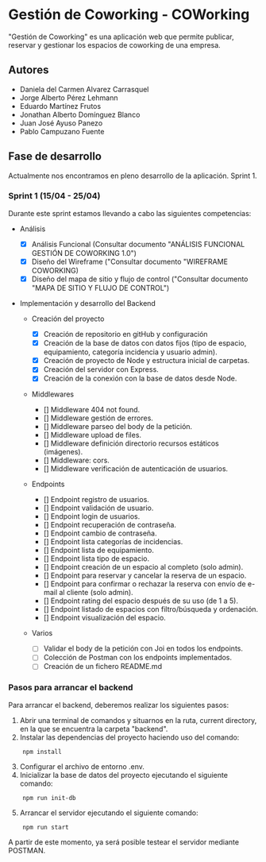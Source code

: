 # Gestión de Coworking - COWorking

"Gestión de Coworking" es una aplicación web que permite publicar, reservar y gestionar los espacios de coworking de una empresa.

## Autores

- Daniela del Carmen Alvarez Carrasquel
- Jorge Alberto Pérez Lehmann
- Eduardo Martínez Frutos
- Jonathan Alberto Domínguez Blanco
- Juan José Ayuso Panezo
- Pablo Campuzano Fuente

## Fase de desarrollo

Actualmente nos encontramos en pleno desarrollo de la aplicación. Sprint 1.

### Sprint 1 (15/04 - 25/04)

Durante este sprint estamos llevando a cabo las siguientes competencias:

- Análisis

  - [x] Análisis Funcional (Consultar documento "ANÁLISIS FUNCIONAL GESTIÓN DE COWORKING 1.0")
  - [x] Diseño del Wireframe ("Consultar documento "WIREFRAME COWORKING)
  - [x] Diseño del mapa de sitio y flujo de control ("Consultar documento "MAPA DE SITIO Y FLUJO DE CONTROL")

- Implementación y desarrollo del Backend

  - Creación del proyecto

    - [x] Creación de repositorio en gitHub y configuración
    - [x] Creación de la base de datos con datos fijos (tipo de espacio, equipamiento, categoría incidencia y usuario admin).
    - [x] Creación de proyecto de Node y estructura inicial de carpetas.
    - [x] Creación del servidor con Express.
    - [x] Creación de la conexión con la base de datos desde Node.

  - Middlewares

    - [] Middleware 404 not found.
    - [] Middleware gestión de errores.
    - [] Middleware parseo del body de la petición.
    - [] Middleware upload de files.
    - [] Middleware definición directorio recursos estáticos (imágenes).
    - [] Middleware: cors.
    - [] Middleware verificación de autenticación de usuarios.

  - Endpoints

    - [] Endpoint registro de usuarios.
    - [] Endpoint validación de usuario.
    - [] Endpoint login de usuarios.
    - [] Endpoint recuperación de contraseña.
    - [] Endpoint cambio de contraseña.
    - [] Endpoint lista categorías de incidencias.
    - [] Endpoint lista de equipamiento.
    - [] Endpoint lista tipo de espacio.
    - [] Endpoint creación de un espacio al completo (solo admin).
    - [] Endpoint para reservar y cancelar la reserva de un espacio.
    - [] Endpoint para confirmar o rechazar la reserva con envío de e-mail al cliente (solo admin).
    - [] Endpoint rating del espacio después de su uso (de 1 a 5).
    - [] Endpoint listado de espacios con filtro/búsqueda y ordenación.
    - [] Endpoint visualización del espacio.

  - Varios

    - [ ] Validar el body de la petición con Joi en todos los endpoints.
    - [ ] Colección de Postman con los endpoints implementados.
    - [ ] Creación de un fichero README.md

### Pasos para arrancar el backend

Para arrancar el backend, deberemos realizar los siguientes pasos:

1.  Abrir una terminal de comandos y situarnos en la ruta, current directory, en la que se encuentra la carpeta "backend".
2.  Instalar las dependencias del proyecto haciendo uso del comando:

```
    npm install
```

3.  Configurar el archivo de entorno .env.
4.  Inicializar la base de datos del proyecto ejecutando el siguiente comando:

```
    npm run init-db
```

5. Arrancar el servidor ejecutando el siguiente comando:

```
    npm run start
```

A partir de este momento, ya será posible testear el servidor mediante POSTMAN.
